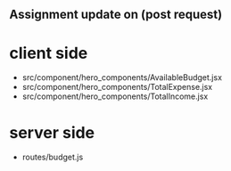 ## Assignment update on (post request)

# client side
- src/component/hero_components/AvailableBudget.jsx
- src/component/hero_components/TotalExpense.jsx
- src/component/hero_components/TotalIncome.jsx

# server side
- routes/budget.js